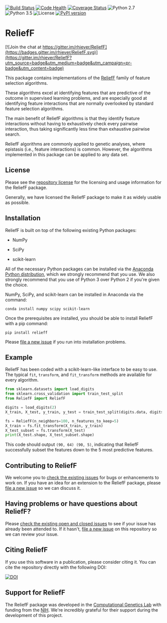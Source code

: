 [![Build Status](https://travis-ci.org/rhiever/ReliefF.svg?branch=master)](https://travis-ci.org/rhiever/ReliefF)
[![Code Health](https://landscape.io/github/rhiever/ReliefF/master/landscape.svg?style=flat)](https://landscape.io/github/rhiever/ReliefF/master)
[![Coverage Status](https://coveralls.io/repos/github/rhiever/ReliefF/badge.svg?branch=master)](https://coveralls.io/github/rhiever/ReliefF?branch=master)
![Python 2.7](https://img.shields.io/badge/python-2.7-blue.svg)
![Python 3.5](https://img.shields.io/badge/python-3.5-blue.svg)
![License](https://img.shields.io/badge/license-MIT%20License-blue.svg)
[![PyPI version](https://badge.fury.io/py/ReliefF.svg)](https://badge.fury.io/py/ReliefF)

# ReliefF

[![Join the chat at https://gitter.im/rhiever/ReliefF](https://badges.gitter.im/rhiever/ReliefF.svg)](https://gitter.im/rhiever/ReliefF?utm_source=badge&utm_medium=badge&utm_campaign=pr-badge&utm_content=badge)

This package contains implementations of the [ReliefF](https://en.wikipedia.org/wiki/Relief_(feature_selection)) family of feature selection algorithms.

These algorithms excel at identifying features that are predictive of the outcome in supervised learning problems, and are especially good at identifying feature interactions that are normally overlooked by standard feature selection algorithms.

The main benefit of ReliefF algorithms is that they identify feature interactions without having to exhaustively check every pairwise interaction, thus taking significantly less time than exhaustive pairwise search.

ReliefF algorithms are commonly applied to genetic analyses, where epistasis (i.e., feature interactions) is common. However, the algorithms implemented in this package can be applied to any data set.

## License

Please see the [repository license](https://github.com/rhiever/ReliefF/blob/master/LICENSE) for the licensing and usage information for the ReliefF package.

Generally, we have licensed the ReliefF package to make it as widely usable as possible.

## Installation

ReliefF is built on top of the following existing Python packages:

* NumPy

* SciPy

* scikit-learn

All of the necessary Python packages can be installed via the [Anaconda Python distribution](https://www.continuum.io/downloads), which we strongly recommend that you use. We also strongly recommend that you use of Python 3 over Python 2 if you're given the choice.

NumPy, SciPy, and scikit-learn can be installed in Anaconda via the command:

```
conda install numpy scipy scikit-learn
```

Once the prerequisites are installed, you should be able to install ReliefF with a pip command:

```
pip install relieff
```

Please [file a new issue](https://github.com/rhiever/ReliefF/issues/new) if you run into installation problems.

## Example

ReliefF has been coded with a scikit-learn-like interface to be easy to use. The typical `fit`, `transform`, and `fit_transform` methods are available for every algorithm.

```python
from sklearn.datasets import load_digits
from sklearn.cross_validation import train_test_split
from ReliefF import ReliefF

digits = load_digits(2)
X_train, X_test, y_train, y_test = train_test_split(digits.data, digits.target)

fs = ReliefF(n_neighbors=100, n_features_to_keep=5)
X_train = fs.fit_transform(X_train, y_train)
X_test_subset = fs.transform(X_test)
print(X_test.shape, X_test_subset.shape)
```

This code should output `(90, 64) (90, 5)`, indicating that ReliefF successfully subset the features down to the 5 most predictive features.

## Contributing to ReliefF

We welcome you to [check the existing issues](https://github.com/rhiever/ReliefF/issues/) for bugs or enhancements to work on. If you have an idea for an extension to the ReliefF package, please [file a new issue](https://github.com/rhiever/ReliefF/issues/new) so we can discuss it.

## Having problems or have questions about ReliefF?

Please [check the existing open and closed issues](https://github.com/rhiever/ReliefF/issues?utf8=%E2%9C%93&q=is%3Aissue) to see if your issue has already been attended to. If it hasn't, [file a new issue](https://github.com/rhiever/ReliefF/issues/new) on this repository so we can review your issue.

## Citing ReliefF

If you use this software in a publication, please consider citing it. You can cite the repository directly with the following DOI:

[![DOI](https://zenodo.org/badge/20747/rhiever/ReliefF.svg)](https://zenodo.org/badge/latestdoi/20747/rhiever/ReliefF)

## Support for ReliefF

The ReliefF package was developed in the [Computational Genetics Lab](http://epistasis.org) with funding from the [NIH](http://www.nih.gov). We're incredibly grateful for their support during the development of this project.
